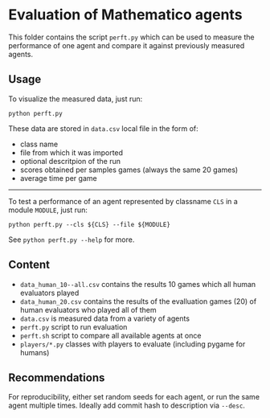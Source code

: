 # Evaluation of Mathematico agents

This folder contains the script `perft.py`
which can be used to measure the performance of one agent and compare
it against previously measured agents.


## Usage

To visualize the measured data, just run:

    python perft.py

These data are stored in `data.csv` local file in the form of:
* class name
* file from which it was imported
* optional descritpion of the run
* scores obtained per samples games (always the same 20 games)
* average time per game

---

To test a performance of an agent represented by classname `CLS` in a module
`MODULE`, just run:

    python perft.py --cls ${CLS} --file ${MODULE}

See `python perft.py --help` for more.


## Content

* `data_human_10--all.csv` contains the results 10 games which all human
evaluators played
* `data_human_20.csv` contains the results of the evalluation games (20)
of human evaluators who played all of them
* `data.csv` is measured data from a variety of agents
* `perft.py` script to run evaluation
* `perft.sh` script to compare all available agents at once
* `players/*.py` classes with players to evaluate (including pygame for humans)


## Recommendations

For reproducibility, either set random seeds for each agent, or run the same
agent multiple times. Ideally add commit hash to description via `--desc`.
